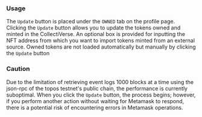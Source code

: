 ### Usage

The `Update` button is placed under the `OWNED` tab on the profile page. Clicking the `Update` button allows you to update the tokens owned and minted in the CollectiVerse. An optional box is provided for inputting the NFT address from which you want to import tokens minted from an external source. Owned tokens are not loaded automatically but manually by clicking the `Update` button

### Caution

Due to the limitation of retrieving event logs 1000 blocks at a time using the json-rpc of the topos testnet's public chain, the performance is currently suboptimal. When you click the `Update` button, the process begins; however, if you perform another action without waiting for Metamask to respond, there is a potential risk of encountering errors in Metamask operations.
